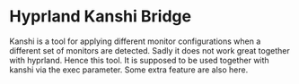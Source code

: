 Hyprland Kanshi Bridge
======================

Kanshi is a tool for applying different monitor configurations when a different set of monitors are detected. Sadly it does not work great together with hyprland.
Hence this tool. It is supposed to be used together with kanshi via the exec parameter. Some extra feature are also here.
